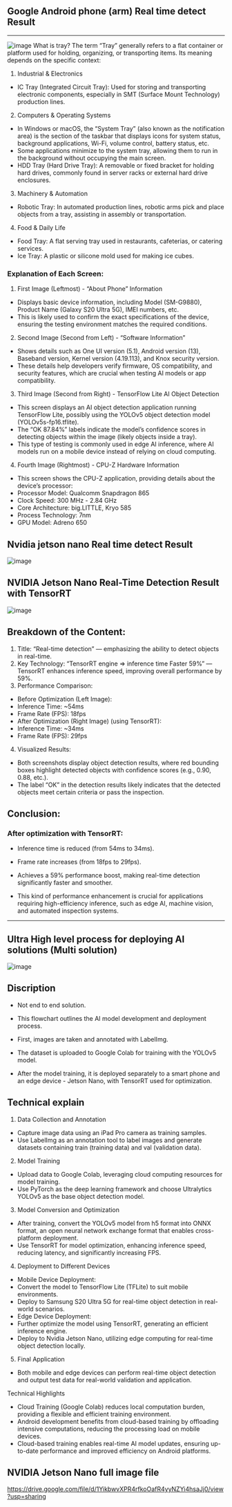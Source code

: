 


## Google Android phone (arm) Real time detect Result 
---
![image](https://github.com/shemberlin/tray_tfinnovator/blob/3331315961ff6e7c102409392a84e3ddebb1591c/gif/result.gif)
What is tray?
The term “Tray” generally refers to a flat container or platform used for holding, organizing, or transporting items. Its meaning depends on the specific context:
1. Industrial & Electronics
*	IC Tray (Integrated Circuit Tray): Used for storing and transporting electronic components, especially in SMT (Surface Mount Technology) production lines.
2. Computers & Operating Systems
*	In Windows or macOS, the “System Tray” (also known as the notification area) is the section of the taskbar that displays icons for system status, background applications, Wi-Fi, volume control, battery status, etc.
*	Some applications minimize to the system tray, allowing them to run in the background without occupying the main screen.
*	HDD Tray (Hard Drive Tray): A removable or fixed bracket for holding hard drives, commonly found in server racks or external hard drive enclosures.
3. Machinery & Automation
*	Robotic Tray: In automated production lines, robotic arms pick and place objects from a tray, assisting in assembly or transportation.
4. Food & Daily Life
*	Food Tray: A flat serving tray used in restaurants, cafeterias, or catering services.
*	Ice Tray: A plastic or silicone mold used for making ice cubes.
### Explanation of Each Screen:
1. First Image (Leftmost) - “About Phone” Information
*	Displays basic device information, including Model (SM-G9880), Product Name (Galaxy S20 Ultra 5G), IMEI numbers, etc.
*	This is likely used to confirm the exact specifications of the device, ensuring the testing environment matches the required conditions.
2. Second Image (Second from Left) - “Software Information”
*	Shows details such as One UI version (5.1), Android version (13), Baseband version, Kernel version (4.19.113), and Knox security version.
*	These details help developers verify firmware, OS compatibility, and security features, which are crucial when testing AI models or app compatibility.
3. Third Image (Second from Right) - TensorFlow Lite AI Object Detection
*	This screen displays an AI object detection application running TensorFlow Lite, possibly using the YOLOv5 object detection model (YOLOv5s-fp16.tflite).
*	The “OK 87.84%” labels indicate the model’s confidence scores in detecting objects within the image (likely objects inside a tray).
*	This type of testing is commonly used in edge AI inference, where AI models run on a mobile device instead of relying on cloud computing.
4. Fourth Image (Rightmost) - CPU-Z Hardware Information
*	This screen shows the CPU-Z application, providing details about the device’s processor:
*	Processor Model: Qualcomm Snapdragon 865
*	Clock Speed: 300 MHz - 2.84 GHz
*	Core Architecture: big.LITTLE, Kryo 585
*	Process Technology: 7nm
*	GPU Model: Adreno 650

## Nvidia jetson nano Real time detect Result 
![image](https://github.com/shemberlin/tray_tfinnovator/blob/fb9aaae852c774fbe2067c803f81115308349664/gif/real_time_detectation_nvidia_jetson_nano.gif)
## NVIDIA Jetson Nano Real-Time Detection Result with TensorRT
![image](https://github.com/shemberlin/tray_tfinnovator/blob/3331315961ff6e7c102409392a84e3ddebb1591c/gif/real_time_detectation_nvidia_jetson_nano_tensorrt.gif)
## Breakdown of the Content:
1. Title: “Real-time detection” — emphasizing the ability to detect objects in real-time.
2.	Key Technology: “TensorRT engine => inference time Faster 59%” — TensorRT enhances inference speed, improving overall performance by 59%.
3.	Performance Comparison:
*	Before Optimization (Left Image):
*	Inference Time: ~54ms
*	Frame Rate (FPS): 18fps
*	After Optimization (Right Image) (using TensorRT):
*	Inference Time: ~34ms
*	Frame Rate (FPS): 29fps
4.	Visualized Results:
*	Both screenshots display object detection results, where red bounding boxes highlight detected objects with confidence scores (e.g., 0.90, 0.88, etc.).
*	The label “OK” in the detection results likely indicates that the detected objects meet certain criteria or pass the inspection.

## Conclusion:
###  After optimization with TensorRT:
*	Inference time is reduced (from 54ms to 34ms).
*	Frame rate increases (from 18fps to 29fps).
*	Achieves a 59% performance boost, making real-time detection significantly faster and smoother.

*	This kind of performance enhancement is crucial for applications requiring high-efficiency inference, such as edge AI, machine vision, and automated inspection systems.
---
## Ultra High level process for deploying AI solutions (Multi solution) 
![image](https://github.com/shemberlin/tray_tfinnovator/blob/961e97bafc864278c83792271f03c61601eac4b1/gif/ultra_high_level_process_for_deploying_AI_solution.gif)

## Discription
*	Not end to end solution.

*	This flowchart outlines the AI model development and deployment process. 

*	First, images are taken and annotated with LabelImg. 

*	The dataset is uploaded to Google Colab for training with the YOLOv5 model.

*	After the model training, it is deployed separately to a smart phone and an edge device - Jetson Nano, with TensorRT used for optimization. 
## Technical explain

1. Data Collection and Annotation
*	Capture image data using an iPad Pro camera as training samples.
*	Use LabelImg as an annotation tool to label images and generate datasets containing train (training data) and val (validation data).

2. Model Training
*	Upload data to Google Colab, leveraging cloud computing resources for model training.
*	Use PyTorch as the deep learning framework and choose Ultralytics YOLOv5 as the base object detection model.

3. Model Conversion and Optimization
*	After training, convert the YOLOv5 model from h5 format into ONNX format, an open neural network exchange format that enables cross-platform deployment.
*	Use TensorRT for model optimization, enhancing inference speed, reducing latency, and significantly increasing FPS.

4. Deployment to Different Devices
*	Mobile Device Deployment:
*	Convert the model to TensorFlow Lite (TFLite) to suit mobile environments.
*	Deploy to Samsung S20 Ultra 5G for real-time object detection in real-world scenarios.
*	Edge Device Deployment:
*	Further optimize the model using TensorRT, generating an efficient inference engine.
*	Deploy to Nvidia Jetson Nano, utilizing edge computing for real-time object detection locally.

5. Final Application
*	Both mobile and edge devices can perform real-time object detection and output test data for real-world validation and application.

Technical Highlights
*	Cloud Training (Google Colab) reduces local computation burden, providing a flexible and efficient training environment.
*	Android development benefits from cloud-based training by offloading intensive computations, reducing the processing load on mobile devices.
*	Cloud-based training enables real-time AI model updates, ensuring up-to-date performance and improved efficiency on Android platforms.

## NVIDIA Jetson Nano full image file
https://drive.google.com/file/d/1YikbwvXPR4rfkoOafR4yyNZYi4hsaJj0/view?usp=sharing
